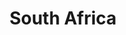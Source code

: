 ---
title: South Africa
indice: 0.4177431198357069
years:
- title: '1993'
  indice: 0.35856269038179617
- title: '1994'
  indice: 0.3598507369396547
- title: '1995'
  indice: 0.36345833337328365
- title: '1996'
  indice: 0.3704717434260605
- title: '1997'
  indice: 0.3776863465008973
- title: '1998'
  indice: 0.3838853326791274
- title: '1999'
  indice: 0.3911985142106283
- title: '2000'
  indice: 0.3869036995241696
- title: '2001'
  indice: 0.38700711651691
- title: '2002'
  indice: 0.38867482515256496
- title: '2003'
  indice: 0.39993043480466395
- title: '2004'
  indice: 0.40431904292639503
- title: '2005'
  indice: 0.4094213136909712
- title: '2006'
  indice: 0.4201946253236117
- title: '2007'
  indice: 0.420850252890568
- title: '2008'
  indice: 0.408628383685019
- title: '2009'
  indice: 0.41383805237347826
- title: '2010'
  indice: 0.41233596575282094
- title: '2011'
  indice: 0.41604000489614784
- title: '2012'
  indice: 0.4186810923514896
- title: '2013'
  indice: 0.41918660884457504
- title: '2014'
  indice: 0.417815473842806
- title: '2015'
  indice: 0.4191383302717302
- title: '2016'
  indice: 0.4163835590351884
- title: '2017'
  indice: 0.41548263313741396
- title: '2018'
  indice: 0.41693232047489237
- title: '2019'
  indice: 0.4168883898164658
- title: '2020'
  indice: 0.4177431198357069
---